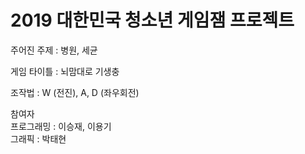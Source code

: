 # 2019 대한민국 청소년 게임잼 프로젝트
  
주어진 주제 : 병원, 세균  
  
게임 타이틀 : 뇌맘대로 기생충  
  
조작법 : W (전진), A, D (좌우회전)  
  
참여자  
프로그래밍 : 이승재, 이용기  
그래픽 : 박태현
